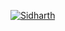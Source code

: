 <p align="left"> <a href="https://github.com/ryo-ma/github-profile-trophy"><img src="https://github-profile-trophy.vercel.app/?username=SIDHARTH-7" alt="Sidharth" /></a> </p>
